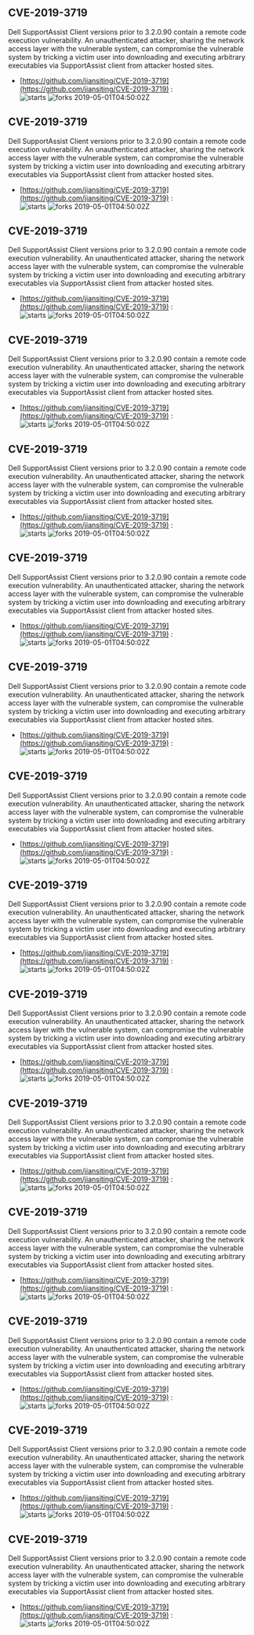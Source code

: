## CVE-2019-3719
 Dell SupportAssist Client versions prior to 3.2.0.90 contain a remote code execution vulnerability. An unauthenticated attacker, sharing the network access layer with the vulnerable system, can compromise the vulnerable system by tricking a victim user into downloading and executing arbitrary executables via SupportAssist client from attacker hosted sites.

- [https://github.com/jiansiting/CVE-2019-3719](https://github.com/jiansiting/CVE-2019-3719) :  
![starts](https://img.shields.io/github/stars/jiansiting/CVE-2019-3719.svg) 
![forks](https://img.shields.io/github/forks/jiansiting/CVE-2019-3719.svg) 
2019-05-01T04:50:02Z

## CVE-2019-3719
 Dell SupportAssist Client versions prior to 3.2.0.90 contain a remote code execution vulnerability. An unauthenticated attacker, sharing the network access layer with the vulnerable system, can compromise the vulnerable system by tricking a victim user into downloading and executing arbitrary executables via SupportAssist client from attacker hosted sites.

- [https://github.com/jiansiting/CVE-2019-3719](https://github.com/jiansiting/CVE-2019-3719) :  
![starts](https://img.shields.io/github/stars/jiansiting/CVE-2019-3719.svg) 
![forks](https://img.shields.io/github/forks/jiansiting/CVE-2019-3719.svg) 
2019-05-01T04:50:02Z

## CVE-2019-3719
 Dell SupportAssist Client versions prior to 3.2.0.90 contain a remote code execution vulnerability. An unauthenticated attacker, sharing the network access layer with the vulnerable system, can compromise the vulnerable system by tricking a victim user into downloading and executing arbitrary executables via SupportAssist client from attacker hosted sites.

- [https://github.com/jiansiting/CVE-2019-3719](https://github.com/jiansiting/CVE-2019-3719) :  
![starts](https://img.shields.io/github/stars/jiansiting/CVE-2019-3719.svg) 
![forks](https://img.shields.io/github/forks/jiansiting/CVE-2019-3719.svg) 
2019-05-01T04:50:02Z

## CVE-2019-3719
 Dell SupportAssist Client versions prior to 3.2.0.90 contain a remote code execution vulnerability. An unauthenticated attacker, sharing the network access layer with the vulnerable system, can compromise the vulnerable system by tricking a victim user into downloading and executing arbitrary executables via SupportAssist client from attacker hosted sites.

- [https://github.com/jiansiting/CVE-2019-3719](https://github.com/jiansiting/CVE-2019-3719) :  
![starts](https://img.shields.io/github/stars/jiansiting/CVE-2019-3719.svg) 
![forks](https://img.shields.io/github/forks/jiansiting/CVE-2019-3719.svg) 
2019-05-01T04:50:02Z

## CVE-2019-3719
 Dell SupportAssist Client versions prior to 3.2.0.90 contain a remote code execution vulnerability. An unauthenticated attacker, sharing the network access layer with the vulnerable system, can compromise the vulnerable system by tricking a victim user into downloading and executing arbitrary executables via SupportAssist client from attacker hosted sites.

- [https://github.com/jiansiting/CVE-2019-3719](https://github.com/jiansiting/CVE-2019-3719) :  
![starts](https://img.shields.io/github/stars/jiansiting/CVE-2019-3719.svg) 
![forks](https://img.shields.io/github/forks/jiansiting/CVE-2019-3719.svg) 
2019-05-01T04:50:02Z

## CVE-2019-3719
 Dell SupportAssist Client versions prior to 3.2.0.90 contain a remote code execution vulnerability. An unauthenticated attacker, sharing the network access layer with the vulnerable system, can compromise the vulnerable system by tricking a victim user into downloading and executing arbitrary executables via SupportAssist client from attacker hosted sites.

- [https://github.com/jiansiting/CVE-2019-3719](https://github.com/jiansiting/CVE-2019-3719) :  
![starts](https://img.shields.io/github/stars/jiansiting/CVE-2019-3719.svg) 
![forks](https://img.shields.io/github/forks/jiansiting/CVE-2019-3719.svg) 
2019-05-01T04:50:02Z

## CVE-2019-3719
 Dell SupportAssist Client versions prior to 3.2.0.90 contain a remote code execution vulnerability. An unauthenticated attacker, sharing the network access layer with the vulnerable system, can compromise the vulnerable system by tricking a victim user into downloading and executing arbitrary executables via SupportAssist client from attacker hosted sites.

- [https://github.com/jiansiting/CVE-2019-3719](https://github.com/jiansiting/CVE-2019-3719) :  
![starts](https://img.shields.io/github/stars/jiansiting/CVE-2019-3719.svg) 
![forks](https://img.shields.io/github/forks/jiansiting/CVE-2019-3719.svg) 
2019-05-01T04:50:02Z

## CVE-2019-3719
 Dell SupportAssist Client versions prior to 3.2.0.90 contain a remote code execution vulnerability. An unauthenticated attacker, sharing the network access layer with the vulnerable system, can compromise the vulnerable system by tricking a victim user into downloading and executing arbitrary executables via SupportAssist client from attacker hosted sites.

- [https://github.com/jiansiting/CVE-2019-3719](https://github.com/jiansiting/CVE-2019-3719) :  
![starts](https://img.shields.io/github/stars/jiansiting/CVE-2019-3719.svg) 
![forks](https://img.shields.io/github/forks/jiansiting/CVE-2019-3719.svg) 
2019-05-01T04:50:02Z

## CVE-2019-3719
 Dell SupportAssist Client versions prior to 3.2.0.90 contain a remote code execution vulnerability. An unauthenticated attacker, sharing the network access layer with the vulnerable system, can compromise the vulnerable system by tricking a victim user into downloading and executing arbitrary executables via SupportAssist client from attacker hosted sites.

- [https://github.com/jiansiting/CVE-2019-3719](https://github.com/jiansiting/CVE-2019-3719) :  
![starts](https://img.shields.io/github/stars/jiansiting/CVE-2019-3719.svg) 
![forks](https://img.shields.io/github/forks/jiansiting/CVE-2019-3719.svg) 
2019-05-01T04:50:02Z

## CVE-2019-3719
 Dell SupportAssist Client versions prior to 3.2.0.90 contain a remote code execution vulnerability. An unauthenticated attacker, sharing the network access layer with the vulnerable system, can compromise the vulnerable system by tricking a victim user into downloading and executing arbitrary executables via SupportAssist client from attacker hosted sites.

- [https://github.com/jiansiting/CVE-2019-3719](https://github.com/jiansiting/CVE-2019-3719) :  
![starts](https://img.shields.io/github/stars/jiansiting/CVE-2019-3719.svg) 
![forks](https://img.shields.io/github/forks/jiansiting/CVE-2019-3719.svg) 
2019-05-01T04:50:02Z

## CVE-2019-3719
 Dell SupportAssist Client versions prior to 3.2.0.90 contain a remote code execution vulnerability. An unauthenticated attacker, sharing the network access layer with the vulnerable system, can compromise the vulnerable system by tricking a victim user into downloading and executing arbitrary executables via SupportAssist client from attacker hosted sites.

- [https://github.com/jiansiting/CVE-2019-3719](https://github.com/jiansiting/CVE-2019-3719) :  
![starts](https://img.shields.io/github/stars/jiansiting/CVE-2019-3719.svg) 
![forks](https://img.shields.io/github/forks/jiansiting/CVE-2019-3719.svg) 
2019-05-01T04:50:02Z

## CVE-2019-3719
 Dell SupportAssist Client versions prior to 3.2.0.90 contain a remote code execution vulnerability. An unauthenticated attacker, sharing the network access layer with the vulnerable system, can compromise the vulnerable system by tricking a victim user into downloading and executing arbitrary executables via SupportAssist client from attacker hosted sites.

- [https://github.com/jiansiting/CVE-2019-3719](https://github.com/jiansiting/CVE-2019-3719) :  
![starts](https://img.shields.io/github/stars/jiansiting/CVE-2019-3719.svg) 
![forks](https://img.shields.io/github/forks/jiansiting/CVE-2019-3719.svg) 
2019-05-01T04:50:02Z

## CVE-2019-3719
 Dell SupportAssist Client versions prior to 3.2.0.90 contain a remote code execution vulnerability. An unauthenticated attacker, sharing the network access layer with the vulnerable system, can compromise the vulnerable system by tricking a victim user into downloading and executing arbitrary executables via SupportAssist client from attacker hosted sites.

- [https://github.com/jiansiting/CVE-2019-3719](https://github.com/jiansiting/CVE-2019-3719) :  
![starts](https://img.shields.io/github/stars/jiansiting/CVE-2019-3719.svg) 
![forks](https://img.shields.io/github/forks/jiansiting/CVE-2019-3719.svg) 
2019-05-01T04:50:02Z

## CVE-2019-3719
 Dell SupportAssist Client versions prior to 3.2.0.90 contain a remote code execution vulnerability. An unauthenticated attacker, sharing the network access layer with the vulnerable system, can compromise the vulnerable system by tricking a victim user into downloading and executing arbitrary executables via SupportAssist client from attacker hosted sites.

- [https://github.com/jiansiting/CVE-2019-3719](https://github.com/jiansiting/CVE-2019-3719) :  
![starts](https://img.shields.io/github/stars/jiansiting/CVE-2019-3719.svg) 
![forks](https://img.shields.io/github/forks/jiansiting/CVE-2019-3719.svg) 
2019-05-01T04:50:02Z

## CVE-2019-3719
 Dell SupportAssist Client versions prior to 3.2.0.90 contain a remote code execution vulnerability. An unauthenticated attacker, sharing the network access layer with the vulnerable system, can compromise the vulnerable system by tricking a victim user into downloading and executing arbitrary executables via SupportAssist client from attacker hosted sites.

- [https://github.com/jiansiting/CVE-2019-3719](https://github.com/jiansiting/CVE-2019-3719) :  
![starts](https://img.shields.io/github/stars/jiansiting/CVE-2019-3719.svg) 
![forks](https://img.shields.io/github/forks/jiansiting/CVE-2019-3719.svg) 
2019-05-01T04:50:02Z

